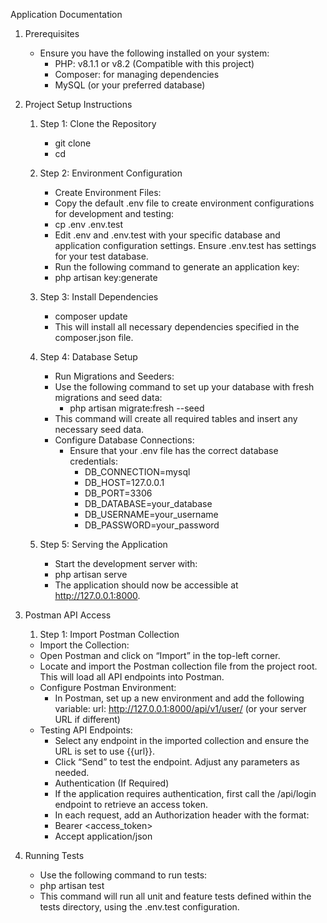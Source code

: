 Application Documentation

1. Prerequisites
    - Ensure you have the following installed on your system:
        - PHP: v8.1.1 or v8.2 (Compatible with this project)
        - Composer: for managing dependencies
        - MySQL (or your preferred database)

2. Project Setup Instructions
    1. Step 1: Clone the Repository
        - git clone <repository-url>
        - cd <project-directory>
        
    2. Step 2: Environment Configuration
        - Create Environment Files:
        - Copy the default .env file to create environment configurations for development and testing:
        - cp .env .env.test
        - Edit .env and .env.test with your specific database and application configuration settings. Ensure .env.test has settings for               your test database.
        - Run the following command to generate an application key:
        - php artisan key:generate
   
    3. Step 3: Install Dependencies
        - composer update
        - This will install all necessary dependencies specified in the composer.json file.

    4. Step 4: Database Setup
        - Run Migrations and Seeders:
        - Use the following command to set up your database with fresh migrations and seed data:
            - php artisan migrate:fresh --seed
        - This command will create all required tables and insert any necessary seed data.
        - Configure Database Connections:
            - Ensure that your .env file has the correct database credentials:
                - DB_CONNECTION=mysql
                - DB_HOST=127.0.0.1
                - DB_PORT=3306
                - DB_DATABASE=your_database
                - DB_USERNAME=your_username
                - DB_PASSWORD=your_password
    5. Step 5: Serving the Application
        - Start the development server with:
        - php artisan serve
        - The application should now be accessible at http://127.0.0.1:8000.
   
4. Postman API Access
    1. Step 1: Import Postman Collection
    - Import the Collection:
    - Open Postman and click on “Import” in the top-left corner.
    - Locate and import the Postman collection file from the project root. This will load all API endpoints into Postman.
    - Configure Postman Environment:
        - In Postman, set up a new environment and add the following variable:
            url: http://127.0.0.1:8000/api/v1/user/ (or your server URL if different)
    - Testing API Endpoints:
        - Select any endpoint in the imported collection and ensure the URL is set to use {{url}}.
        - Click “Send” to test the endpoint. Adjust any parameters as needed.
        - Authentication (If Required)
        - If the application requires authentication, first call the /api/login endpoint to retrieve an access token.
        - In each request, add an Authorization header with the format:
        - Bearer <access_token>
        - Accept application/json
5. Running Tests
    - Use the following command to run tests:
    - php artisan test
    - This command will run all unit and feature tests defined within the tests directory, using the .env.test configuration.
